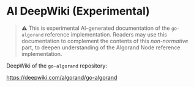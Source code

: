 # AI DeepWiki (Experimental)

> ⚠️ This is experimental AI-generated documentation of the `go-algorand` reference
> implementation. Readers may use this documentation to complement the contents of
> this _non-normative_ part, to deepen understanding of the Algorand Node reference
> implementation.

DeepWiki of the `go-algorand` repository:

https://deepwiki.com/algorand/go-algorand